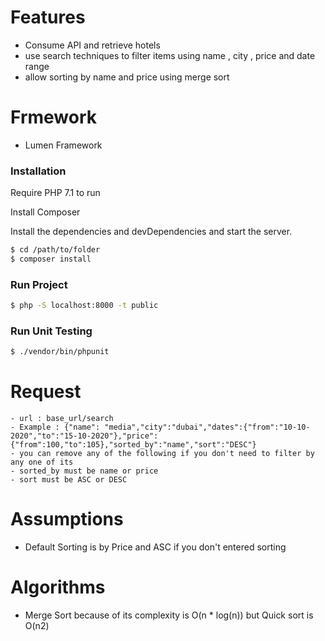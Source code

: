 # Features

  - Consume API and retrieve hotels
  - use search techniques to filter items using name , city , price and date range
  - allow sorting by name and price using merge sort

# Frmework
 - Lumen Framework

### Installation

Require PHP 7.1 to run

Install Composer

Install the dependencies and devDependencies and start the server.

```sh
$ cd /path/to/folder
$ composer install
```

### Run Project

```sh
$ php -S localhost:8000 -t public
```


### Run Unit Testing

```sh
$ ./vendor/bin/phpunit
```



# Request
    - url : base_url/search
    - Example : {"name": "media","city":"dubai","dates":{"from":"10-10-2020","to":"15-10-2020"},"price":{"from":100,"to":105},"sorted_by":"name","sort":"DESC"}
    - you can remove any of the following if you don't need to filter by any one of its
    - sorted_by must be name or price
    - sort must be ASC or DESC

# Assumptions
 - Default Sorting is by Price and ASC if you don't entered sorting


# Algorithms
 - Merge Sort because of its complexity is O(n * log(n)) but Quick sort is O(n2)




